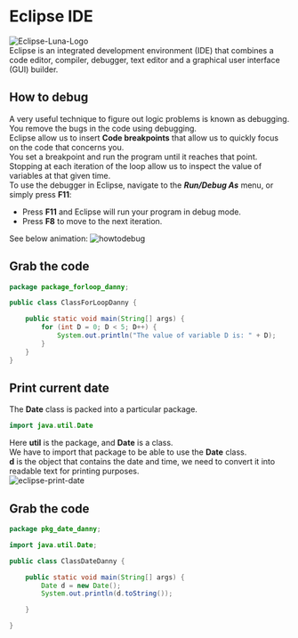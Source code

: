 # Eclipse IDE
![Eclipse-Luna-Logo](https://github.com/danielurra/eclipse/assets/51704179/9f79c836-ae79-4770-a5fe-96c34984efba)</br>
Eclipse is an integrated development environment (IDE) that combines a code editor, compiler, debugger, text editor and a graphical user interface (GUI) builder.
## How to debug
A very useful technique to figure out logic problems is known as debugging. You remove the bugs in the code using debugging.</br>
Eclipse allow us to insert **Code breakpoints** that allow us to quickly focus on the code that concerns you.</br>
You set a breakpoint and run the program until it reaches that point.</br>
Stopping at each iteration of the loop allow us to inspect the value of variables at that given time.</br>
To use the debugger in Eclipse, navigate to the **_Run/Debug As_** menu, or simply press **F11**:</br>
* Press **F11** and Eclipse will run your program in debug mode.</br>
* Press **F8** to move to the next iteration.</br>

See below animation:
![howtodebug](https://github.com/danielurra/eclipse/assets/51704179/4acbd09c-0fb1-4a39-9a6a-af3ba4cfb896)</br>
## Grab the code
```java
package package_forloop_danny;

public class ClassForLoopDanny {

	public static void main(String[] args) {
		for (int D = 0; D < 5; D++) {
			System.out.println("The value of variable D is: " + D);
		}
	}
}
```
## Print current date
The **Date** class is packed into a particular package.</br>
```java
import java.util.Date
```
Here **util** is the package, and **Date** is a class.</br>
We have to import that package to be able to use the **Date** class.</br>
**d** is the object that contains the date and time, we need to convert it into readable text for printing purposes.</br>
![eclipse-print-date](https://github.com/danielurra/eclipse/assets/51704179/bb7c649e-bd29-46be-b85f-efb559b024d9)</br>

## Grab the code
```java
package pkg_date_danny;

import java.util.Date;

public class ClassDateDanny {

	public static void main(String[] args) {
		Date d = new Date();
		System.out.println(d.toString());

	}

}
```
